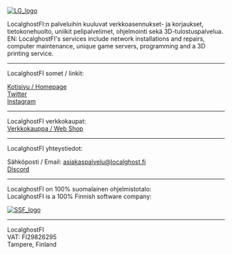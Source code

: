 [![LG_logo](https://cdn.mb24.fi/Logot/Localghost/localghost_oranssi.png)](https://localghost.fi)


LocalghostFI:n palveluihin kuuluvat verkkoasennukset- ja korjaukset, tietokonehuolto, uniikit pelipalvelimet, ohjelmointi sekä 3D-tulostuspalvelua.    
EN: LocalghostFI's services include network installations and repairs, computer maintenance, unique game servers, programming and a 3D printing service.

---
LocalghostFI somet / linkit:

[Kotisivu / Homepage](https://localghost.fi)    
[Twitter](https://twitter.com/localghostfi)     
[Instagram](https://instagram.com/localghostfi)     

---
LocalghostFI verkkokaupat:     
[Verkkokauppa / Web Shop](https://localghost.fi/store)     

---     
LocalghostFI yhteystiedot:    

Sähköposti / Email: [asiakaspalvelu@localghost.fi](mailto:asiakaspalvelu@localghost.fi)    
[Discord](https://discord.lgfi.fi)    

---
LocalghostFI on 100% suomalainen ohjelmistotalo:  
LocalghostFI is a 100% Finnish software company:      

[![SSF_logo](https://localghost.fi/wp-content/uploads/2021/01/SFF-positive-web-2-1.png)](https://softwarefromfinland.com)
      
---    
LocalghostFI     
VAT: FI29826295    
Tampere, Finland     
